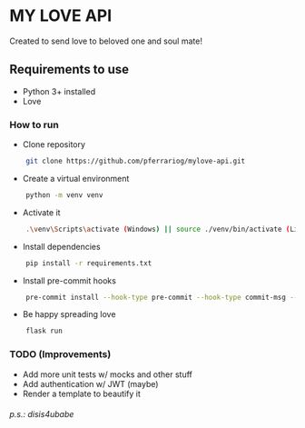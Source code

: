 # MY LOVE API

Created to send love to beloved one and soul mate!

## Requirements to use

- Python 3+ installed
- Love

### How to run

- Clone repository

```sh
    git clone https://github.com/pferrariog/mylove-api.git
```

- Create a virtual environment

```sh
    python -m venv venv
```

- Activate it

```sh
    .\venv\Scripts\activate (Windows) || source ./venv/bin/activate (Linux)
```

- Install dependencies

```sh
    pip install -r requirements.txt
```

- Install pre-commit hooks

```sh
    pre-commit install --hook-type pre-commit --hook-type commit-msg --hook-type pre-push
```

- Be happy spreading love

```sh
    flask run
```

### TODO (Improvements)

- Add more unit tests w/ mocks and other stuff
- Add authentication w/ JWT (maybe)
- Render a template to beautify it

###### p.s.: disis4ubabe
